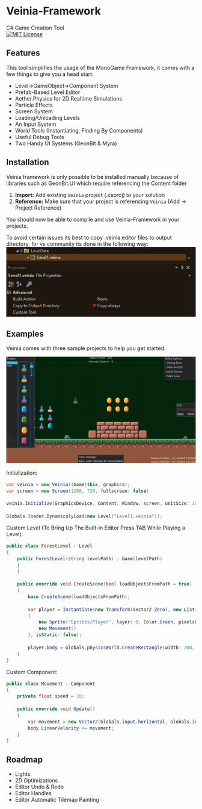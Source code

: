 # Veinia-Framework
C# Game Creation Tool
<br>
[![MIT License](https://img.shields.io/badge/License-MIT-green.svg)](https://choosealicense.com/licenses/mit/)

## Features
This tool simplifies the usage of the MonoGame Framework, it comes with a few things to give you a head start:
* Level->GameObject->Component System
* Prefab-Based Level Editor
* Aether.Physics for 2D Realtime Simulations
* Particle Effects
* Screen System
* Loading/Unloading Levels
* An Input System
* World Tools (Instantiating, Finding By Components)
* Useful Debug Tools
* Two Handy UI Systems (GeonBit & Myra)

## Installation

Veinia framework is only possible to be installed manually because of libraries such as GeonBit.UI which require referencing the Content folder

1. **Import:** Add existing ```Veinia``` project (.csproj) to your solution
2. **Reference:** Make sure that your project is referencing ```Veinia``` (Add -> Project Reference)

You should now be able to compile and use Veinia-Framework in your projects.

To avoid certain issues its best to copy .veinia editor files to output directory, for vs community its done in the following way:
<img src="Images/CopyAlwaysTip.png">

## Examples
Veinia comes with three sample projects to help you get started.

<img src="Images/PlatformerSampleEditor.png">

Initialization:
```csharp
var veinia = new Veinia((Game)this, graphics);
var screen = new Screen(1280, 720, fullscreen: false)

veinia.Initialize(GraphicsDevice, Content, Window, screen, unitSize: 100, Vector2.UnitY * -20);

Globals.loader.DynamicalyLoad(new Level("Level1.veinia"));
```

Custom Level (To Bring Up The Built-in Editor Press TAB While Playing a Level):
```csharp
public class ForestLevel : Level
{
	public ForestLevel(string levelPath) : base(levelPath)
	{
	}

	public override void CreateScene(bool loadObjectsFromPath = true)
	{
		base.CreateScene(loadObjectsFromPath);

		var player = Instantiate(new Transform(Vector2.Zero), new List<Component>
		{
			new Sprite("Sprites/Player", layer: 0, Color.Green, pixelsPerUnit: 200),
			new Movement()
		}, isStatic: false);

		player.body = Globals.physicsWorld.CreateRectangle(width: 300, height: 100, density: 1, bodyType: BodyType.Dynamic);
	}
}
```

Custom Component:
```csharp
public class Movement : Component
{
	private float speed = 10;

	public override void Update()
	{
		var movement = new Vector2(Globals.input.horizontal, Globals.input.vertical) * speed;
		body.LinearVelocity += movement;
	}
}
```

## Roadmap

* Lights
* 2D Optimizations
* Editor Undo & Redo
* Editor Handles
* Editor Automatic Tilemap Painting
